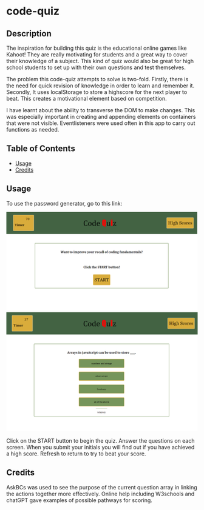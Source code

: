 # code-quiz

## Description
The inspiration for building this quiz is the educational online games like Kahoot! They are really motivating for students and a great way to cover their knowledge of a subject. This kind of quiz would also be great for high school students to set up with their own questions and test themselves. 

The problem this code-quiz attempts to solve is two-fold. Firstly, there is the need for quick revision of knowledge in order to learn and remember it. Secondly, It uses localStorage to store a highscore for the next player to beat. This creates a motivational element based on competition. 

I have learnt about the ability to transverse the DOM to make changes. This was especially important in creating and appending elements on containers that were not visible. Eventlisteners were used often in this app to carry out functions as needed. 

## Table of Contents
- [Usage](#usage)
- [Credits](#credits)

## Usage
To use the password generator, go to this link: 

![code-quiz home screen](assets/images/Home%20screen%20code-quiz.PNG)
![code-quiz question screen](assets/images/Question%20screen%20code-quiz.PNG)

Click on the START button to begin the quiz.
Answer the questions on each screen. 
When you submit your initials you will find out if you have achieved a high score. 
Refresh to return to try to beat your score.

## Credits
AskBCs was used to see the purpose of the current question array in linking the actions together more effectively.
Online help including W3schools and chatGPT gave examples of possible pathways for scoring. 